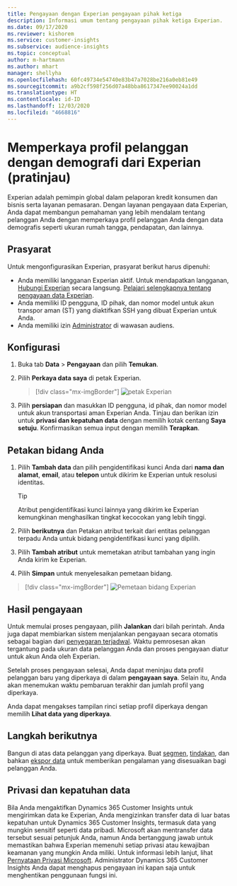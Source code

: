 ```yaml
---
title: Pengayaan dengan Experian pengayaan pihak ketiga
description: Informasi umum tentang pengayaan pihak ketiga Experian.
ms.date: 09/17/2020
ms.reviewer: kishorem
ms.service: customer-insights
ms.subservice: audience-insights
ms.topic: conceptual
author: m-hartmann
ms.author: mhart
manager: shellyha
ms.openlocfilehash: 60fc49734e54740e83b47a7028be216a0eb81e49
ms.sourcegitcommit: a9b2cf598f256d07a48bba8617347ee90024a1dd
ms.translationtype: HT
ms.contentlocale: id-ID
ms.lasthandoff: 12/03/2020
ms.locfileid: "4668816"
---
```

# <a name="enrich-customer-profiles-with-demographics-from-experian-preview"></a>Memperkaya profil pelanggan dengan demografi dari Experian (pratinjau)

Experian adalah pemimpin global dalam pelaporan kredit konsumen dan bisnis serta layanan pemasaran. Dengan layanan pengayaan data Experian, Anda dapat membangun pemahaman yang lebih mendalam tentang pelanggan Anda dengan memperkaya profil pelanggan Anda dengan data demografis seperti ukuran rumah tangga, pendapatan, dan lainnya.

## <a name="prerequisites"></a>Prasyarat

Untuk mengonfigurasikan Experian, prasyarat berikut harus dipenuhi:

- Anda memiliki langganan Experian aktif. Untuk mendapatkan langganan, [Hubungi Experian](https://www.experian.com/marketing-services/contact) secara langsung. [Pelajari selengkapnya tentang pengayaan data Experian](https://www.experian.com/marketing-services/microsoft?cmpid=ems_web_mci_cdppage).
- Anda memiliki ID pengguna, ID pihak, dan nomor model untuk akun transpor aman (ST) yang diaktifkan SSH yang dibuat Experian untuk Anda.
- Anda memiliki izin [Administrator](permissions.md#administrator) di wawasan audiens.

## <a name="configuration"></a>Konfigurasi

1. Buka tab **Data** > **Pengayaan** dan pilih **Temukan**.

1. Pilih **Perkaya data saya** di petak Experian.

   > [!div class="mx-imgBorder"]
   > ![petak Experian](media/experian-tile.png "petak Experian")

1. Pilih **persiapan** dan masukkan ID pengguna, id pihak, dan nomor model untuk akun transportasi aman Experian Anda. Tinjau dan berikan izin untuk **privasi dan kepatuhan data** dengan memilih kotak centang **Saya setuju**. Konfirmasikan semua input dengan memilih **Terapkan**.

## <a name="map-your-fields"></a>Petakan bidang Anda

1. Pilih **Tambah data** dan pilih pengidentifikasi kunci Anda dari **nama dan alamat**, **email**, atau **telepon** untuk dikirim ke Experian untuk resolusi identitas.

   > [!TIP]
   > Atribut pengidentifikasi kunci lainnya yang dikirim ke Experian kemungkinan menghasilkan tingkat kecocokan yang lebih tinggi.

1. Pilih **berikutnya** dan Petakan atribut terkait dari entitas pelanggan terpadu Anda untuk bidang pengidentifikasi kunci yang dipilih.

1. Pilih **Tambah atribut** untuk memetakan atribut tambahan yang ingin Anda kirim ke Experian.

1.  Pilih **Simpan** untuk menyelesaikan pemetaan bidang.

   > [!div class="mx-imgBorder"]
   > ![Pemetaan bidang Experian](media/experian-field-mapping.png "Pemetaan bidang Experian")

## <a name="enrichment-results"></a>Hasil pengayaan

Untuk memulai proses pengayaan, pilih **Jalankan** dari bilah perintah. Anda juga dapat membiarkan sistem menjalankan pengayaan secara otomatis sebagai bagian dari [penyegaran terjadwal](system.md#schedule-tab). Waktu pemrosesan akan tergantung pada ukuran data pelanggan Anda dan proses pengayaan diatur untuk akun Anda oleh Experian.

Setelah proses pengayaan selesai, Anda dapat meninjau data profil pelanggan baru yang diperkaya di dalam **pengayaan saya**. Selain itu, Anda akan menemukan waktu pembaruan terakhir dan jumlah profil yang diperkaya.

Anda dapat mengakses tampilan rinci setiap profil diperkaya dengan memilih **Lihat data yang diperkaya**.

## <a name="next-steps"></a>Langkah berikutnya

Bangun di atas data pelanggan yang diperkaya. Buat [segmen](segments.md), [tindakan](measures.md), dan bahkan [ekspor data](export-destinations.md) untuk memberikan pengalaman yang disesuaikan bagi pelanggan Anda.

## <a name="data-privacy-and-compliance"></a>Privasi dan kepatuhan data

Bila Anda mengaktifkan Dynamics 365 Customer Insights untuk mengirimkan data ke Experian, Anda mengizinkan transfer data di luar batas kepatuhan untuk Dynamics 365 Customer Insights, termasuk data yang mungkin sensitif seperti data pribadi. Microsoft akan mentransfer data tersebut sesuai petunjuk Anda, namun Anda bertanggung jawab untuk memastikan bahwa Experian memenuhi setiap privasi atau kewajiban keamanan yang mungkin Anda miliki. Untuk informasi lebih lanjut, lihat [Pernyataan Privasi Microsoft](https://go.microsoft.com/fwlink/?linkid=396732).
Administrator Dynamics 365 Customer Insights Anda dapat menghapus pengayaan ini kapan saja untuk menghentikan penggunaan fungsi ini.
